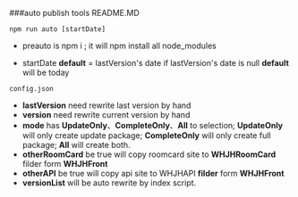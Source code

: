 ###auto publish tools README.MD

` npm run auto [startDate] `

- preauto is npm i ; it will npm install all node_modules

- startDate **default** = lastVersion's date  if lastVersion's date is null **default** will be today

`config.json `

- **lastVersion** need rewrite last version by hand
- **version** need rewrite current version by hand
- **mode** has **UpdateOnly**、**CompleteOnly**、**All** to selection; **UpdateOnly** will only create update package; **CompleteOnly** will only create full package; **All** will create both.
- **otherRoomCard** be true will copy roomcard site to **WHJHRoomCard** filder form **WHJHFront**
- **otherAPI** be true will copy api site to WHJHAPI **filder** form **WHJHFront**
- **versionList** will be auto rewrite by index script.
